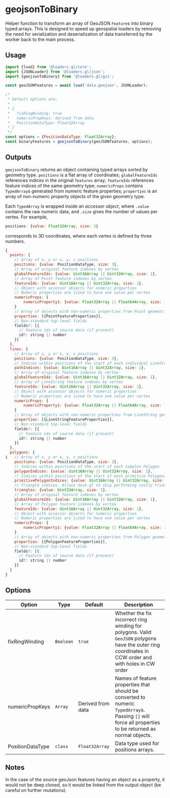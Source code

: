# geojsonToBinary

Helper function to transform an array of GeoJSON `Feature`s into binary typed
arrays. This is designed to speed up geospatial loaders by removing the need for
serialization and deserialization of data transferred by the worker back to the
main process.

## Usage

```js
import {load} from '@loaders.gl/core';
import {JSONLoader} from '@loaders.gl/json';
import {geojsonToBinary} from '@loaders.gl/gis';

const geoJSONfeatures = await load('data.geojson', JSONLoader);

/*
 * Default options are:
 *
 * {
 *   fixRingWinding: true
 *   numericPropKeys: derived from data
 *   PositionDataType: Float32Array
 * }
 */
const options = {PositionDataType: Float32Array};
const binaryFeatures = geojsonToBinary(geoJSONfeatures, options);
```

## Outputs

`geojsonToBinary` returns an object containing typed arrays sorted by geometry
type. `positions` is a flat array of coordinates; `globalFeatureIds` references
indices in the original `features` array; `featureIds` references feature
indices of the same geometry type; `numericProps` contains `TypedArray`s
generated from numeric feature properties; `properties` is an array of
non-numeric property objects of the given geometry type.

Each `TypedArray` is wrapped inside an _accessor object_, where `.value` contains the raw numeric data, and `.size` gives the number of values per vertex. For example,

```js
positions: {value: Float32Array, size: 3}
```

corresponds to 3D coordinates, where each vertex is defined by three numbers.

```js
{
  points: {
    // Array of x, y or x, y, z positions
    positions: {value: PositionDataType, size: 3},
    // Array of original feature indexes by vertex
    globalFeatureIds: {value: Uint16Array || Uint32Array, size: 1},
    // Array of Point feature indexes by vertex
    featureIds: {value: Uint16Array || Uint32Array, size: 1},
    // Object with accessor objects for numeric properties
    // Numeric properties are sized to have one value per vertex
    numericProps: {
        numericProperty1: {value: Float32Array || Float64Array, size: 1}
    }
    // Array of objects with non-numeric properties from Point geometries
    properties: [{PointFeatureProperties}],
    // Non-standard top-level fields
    fields?: [{
      // Feature ids of source data (if present)
      id?: string || number
    }]
  },
  lines: {
    // Array of x, y or x, y, z positions
    positions: {value: PositionDataType, size: 3},
    // Indices within positions of the start of each individual LineString
    pathIndices: {value: Uint16Array || Uint32Array, size: 1},
    // Array of original feature indexes by vertex
    globalFeatureIds: {value: Uint16Array || Uint32Array, size: 1},
    // Array of LineString feature indexes by vertex
    featureIds: {value: Uint16Array || Uint32Array, size: 1},
    // Object with accessor objects for numeric properties
    // Numeric properties are sized to have one value per vertex
    numericProps: {
        numericProperty1: {value: Float32Array || Float64Array, size: 1}
    }
    // Array of objects with non-numeric properties from LineString geometries
    properties: [{LineStringFeatureProperties}],
    // Non-standard top-level fields
    fields?: [{
      // Feature ids of source data (if present)
      id?: string || number
    }]
  },
  polygons: {
i   // Array of x, y or x, y, z positions
    positions: {value: PositionDataType, size: 3},
    // Indices within positions of the start of each complex Polygon
    polygonIndices: {value: Uint16Array || Uint32Array, size: 1},
    // Indices within positions of the start of each primitive Polygon/ring
    primitivePolygonIndices: {value: Uint16Array || Uint32Array, size: 1},
    // Triangle indices. Allows deck.gl to skip performing costly triangulation on main thread
    triangles: {value: Uint32Array, size: 1},
    // Array of original feature indexes by vertex
    globalFeatureIds: {value: Uint16Array || Uint32Array, size: 1},
    // Array of Polygon feature indexes by vertex
    featureIds: {value: Uint16Array || Uint32Array, size: 1},
    // Object with accessor objects for numeric properties
    // Numeric properties are sized to have one value per vertex
    numericProps: {
        numericProperty1: {value: Float32Array || Float64Array, size: 1}
    }
    // Array of objects with non-numeric properties from Polygon geometries
    properties: [{PolygonFeatureProperties}],
    // Non-standard top-level fields
    fields?: [{
      // Feature ids of source data (if present)
      id?: string || number
    }]
  }
}
```

## Options

| Option           | Type      | Default           | Description                                                                                                                                             |
| ---------------- | --------- | ----------------- | ------------------------------------------------------------------------------------------------------------------------------------------------------- |
| fixRingWinding   | `Boolean` | `true`            | Whether the fix incorrect ring winding for polygons. Valid `GeoJSON` polygons have the outer ring coordinates in CCW order and with holes in CW order   |
| numericPropKeys  | `Array`   | Derived from data | Names of feature properties that should be converted to numeric `TypedArray`s. Passing `[]` will force all properties to be returned as normal objects. |
| PositionDataType | `class`   | `Float32Array`    | Data type used for positions arrays.                                                                                                                    |

## Notes

In the case of the source geoJson features having an object as a property, it would not be deep cloned, so it would be linked from the output object (be careful on further mutations).
